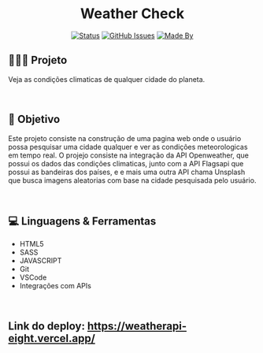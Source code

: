 

<h1 align="center"> Weather Check </h1>

<div align="center">

[![Status](https://img.shields.io/badge/status-finished-red.svg)]()
[![GitHub Issues](https://img.shields.io/github/languages/count/Yaguera/weatherApi)]()
[![Made By](https://img.shields.io/badge/Made%20By-Yago%20Gomes-green)]()

</div>

<h2>👩🏻‍💻 Projeto</h2>
  Veja as condições climaticas de qualquer cidade do planeta.
<p>
   
</p>
<br>

<h2>🎯 Objetivo</h2>

<p>
  Este projeto consiste na construção de uma pagina web onde o usuário possa pesquisar uma cidade qualquer e ver as condições meteorologicas em tempo real. 
  O projejo consiste na integração da API Openweather, que possui os dados das condições climaticas, junto com a API Flagsapi que possui as bandeiras dos países,
  e e mais uma outra API chama Unsplash que busca imagens aleatorias com base na cidade pesquisada pelo usuário.
</p>
<br>

<h2>💻 Linguagens & Ferramentas</h2>

* HTML5
* SASS
* JAVASCRIPT
* Git
* VSCode
* Integrações com APIs
<br>

## Link do deploy: <https://weatherapi-eight.vercel.app/>
